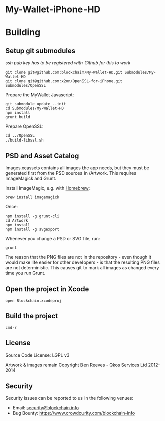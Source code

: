 # My-Wallet-iPhone-HD


# Building

## Setup git submodules

_ssh pub key has to be registered with Github for this to work_

    git clone git@github.com:blockchain/My-Wallet-HD.git Submodules/My-Wallet-HD
    git clone git@github.com:x2on/OpenSSL-for-iPhone.git Submodules/OpenSSL

Prepare the MyWallet Javascript:

    git submodule update --init
    cd Submodules/My-Wallet-HD
    npm install
    grunt build

Prepare OpenSSL:

    cd ../OpenSSL  
    ./build-libssl.sh

## PSD and Asset Catalog

Images.xcassets contains all images the app needs, but they must be generated first from the PSD sources in /Artwork. This requires ImageMagick and Grunt.

Install ImageMagic, e.g. with [Homebrew](http://brew.sh):

    brew install imagemagick

Once:

    npm install -g grunt-cli
    cd Artwork
    npm install
    npm install -g svgexport
 
Whenever you change a PSD or SVG file, run: 
  
    grunt

The reason that the PNG files are not in the repository - even though it would make life easier for other developers - is that the resulting PNG files are not deterministic. This causes git to mark all images as changed every time you run Grunt. 

## Open the project in Xcode

    open Blockchain.xcodeproj

## Build the project

    cmd-r


## License

Source Code License: LGPL v3

Artwork & images remain Copyright Ben Reeves - Qkos Services Ltd 2012-2014

## Security

Security issues can be reported to us in the following venues:
* Email: security@blockchain.info
* Bug Bounty: https://www.crowdcurity.com/blockchain-info

